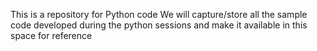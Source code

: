 This is a repository for Python code
We will capture/store all the sample code developed during the python sessions
and make it available in this space for reference
